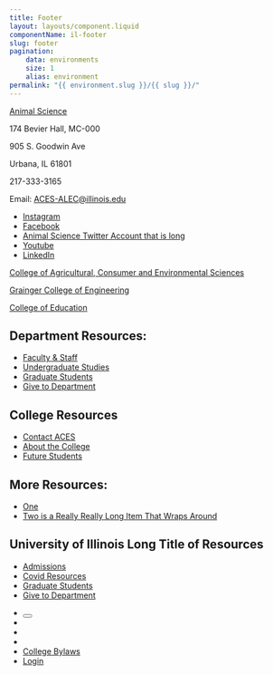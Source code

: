 ```yaml
---
title: Footer
layout: layouts/component.liquid
componentName: il-footer
slug: footer
pagination:
    data: environments
    size: 1
    alias: environment
permalink: "{{ environment.slug }}/{{ slug }}/"
---
```

<div id="template-information">
  <div slot="contact" class="il-footer-contact uofi_address">
    <p><a href="/" id="link-1">Animal Science</a></p>
    <p>174 Bevier Hall, MC-000</p>
    <p>905 S. Goodwin Ave</p>
    <p>Urbana, IL 61801</p>
    <p>217-333-3165</p>
    <p>Email: <a href="mailto:ACES-ALEC@illinois.edu">ACES-ALEC@illinois.edu</a></p>
  </div>

  <div slot="social" class="il-footer-social">
    <ul>
      <li><a href="https://www.instagram.com/educationillinois/">Instagram</a></li>
      <li><a href="https://www.facebook.com/educationatillinois?ref=ts">Facebook</a></li>
      <li><a href="https://twitter.com/edILLINOIS">Animal Science Twitter Account that is long</a></li>
      <li><a href="https://www.youtube.com/user/educationatillinois">Youtube</a></li>
      <li><a href="https://www.linkedin.com/in/educationatillinois">LinkedIn</a></li>
    </ul>
  </div>

  <div slot="parent" class="il-footer-parent">
    <p><a href="#">College of Agricultural, Consumer and Environmental Sciences</a></p>
    <p><a href="#">Grainger College of Engineering</a></p>
    <p><a href="#">College of Education</a></p>
  </div>

  <div class="il-footer-navigation">
    <div class="il-footer-navigation-column">
      <nav aria-labelledby="dept-resources">
        <h2 id="dept-resources">Department Resources:</h2>
        <ul>
          <li><a href="#">Faculty & Staff</a></li>
          <li><a href="#">Undergraduate Studies</a></li>
          <li><a href="#">Graduate Students</a></li>
          <li><a href="#">Give to Department</a></li>
        </ul>
      </nav>
      <nav aria-label="Campus Footer Links 2">
        <h2>College Resources</h2>
        <ul>
          <li><a href="#">Contact ACES</a></li>
          <li><a href="#">About the College</a></li>
          <li><a href="#">Future Students</a></li>
        </ul>
      </nav>
    </div>
    <div class="il-footer-navigation-column">
      <nav aria-labelledby="more-resources">
        <h2 id="more-resources">More Resources:</h2>
        <ul>
          <li><a href="#">One</a></li>
          <li><a href="#">Two is a Really Really Long Item That Wraps Around</a></li>
        </ul>
      </nav>
      <nav aria-label="Campus Footer Links 4">
        <h2>University of Illinois Long Title of Resources</h2>
        <ul>
          <li><a href="#">Admissions</a></li>
          <li><a href="#">Covid Resources</a></li>
          <li><a href="#">Graduate Students</a></li>
          <li><a href="#">Give to Department</a></li>
        </ul>
      </nav>
    </div>
  </div>

  <nav slot="links" class="il-footer-links" aria-label="Legal notices">
    <ul>
      <li><button data-il="cookies"></button></li>
      <li><a data-il="privacy"></a></li>
      <li><a data-il="copyright"></a></li>
      <li><a data-il="accessibility"></a></li>
      <li><a href="#">College Bylaws</a></li>
      <li><a href="#">Login</a></li>
    </ul>
  </nav>
</div>




